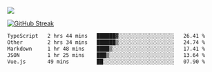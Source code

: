 ![](http://github-profile-summary-cards.vercel.app/api/cards/profile-details?username=sivori&theme=nightowl)

<a href="https://git.io/streak-stats"><img src="https://streak-stats.demolab.com?user=sivori&theme=nightowl&card_width=700&card_height=200" alt="GitHub Streak" /></a>

<!--START_SECTION:waka-->

```txt
TypeScript   2 hrs 44 mins   ██████▓░░░░░░░░░░░░░░░░░░   26.41 %
Other        2 hrs 34 mins   ██████▒░░░░░░░░░░░░░░░░░░   24.74 %
Markdown     1 hr 48 mins    ████▒░░░░░░░░░░░░░░░░░░░░   17.41 %
JSON         1 hr 25 mins    ███▒░░░░░░░░░░░░░░░░░░░░░   13.64 %
Vue.js       49 mins         ██░░░░░░░░░░░░░░░░░░░░░░░   07.90 %
```

<!--END_SECTION:waka-->
